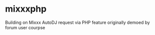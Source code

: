 # mixxxphp
Building on Mixxx AutoDJ request via PHP feature originally demoed by forum user courpse
